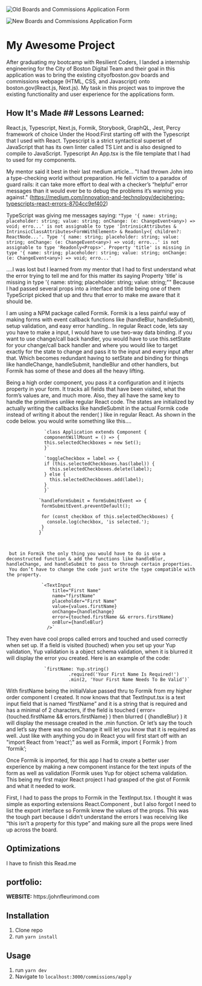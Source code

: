 
![Old Boards and Commissions Application Form](img/bg.png)

![New Boards and Commissions Application Form](img/BC.png)

# My Awesome Project
After graduating my bootcamp with Resilient Coders, I landed a internship engineering for the City of Boston Digital Team and their goal in this application was to bring the existing cityofboston.gov boards and commissions webpage (HTML, CSS, and Javascript) onto boston.gov(React.js, Next.js). My task in this project was to improve the existing functionality and user experience for the applications form.



## How It's Made ## Lessons Learned:
React.js, Typescript, Next.js, Formik, Storybook, GraphQL, Jest, Percy framework of choice Under the Hood:First starting off with the Typescript that I used with React. Typescript is a strict syntactical superset of JavaScript that has its own linter called TS Lint and is also designed to compile to JavaScript. Typescript An App.tsx is the file template that I had to used for my components.


 My mentor said it best in their last medium article... "I had thrown John into a type-checking world without preparation. He fell victim to a paradox of guard rails: it can take more effort to deal with a checker’s “helpful” error messages than it would ever be to debug the problems it’s warning you against." (https://medium.com/innovation-and-technology/deciphering-typescripts-react-errors-8704cc9ef402)

 TypeScript was giving me messages saying:
 `"Type '{ name: string; placeholder: string; value: string; onChange: (e: ChangeEvent<any>) => void; erro...' is not assignable to type 'IntrinsicAttributes & IntrinsicClassAttributes<FormWithElement> & Readonly<{ children?: ReactNode...'. Type '{ name: string; placeholder: string; value: string; onChange: (e: ChangeEvent<any>) => void; erro...' is not assignable to type 'Readonly<Props>'. Property 'title' is missing in type '{ name: string; placeholder: string; value: string; onChange: (e: ChangeEvent<any>) => void; erro...'`

 ....I was lost but I learned from my mentor that I had to first understand what the error trying to tell me and for this matter its saying Property 'title' is missing in type '{ name: string; placeholder: string; value: string;"" Because I had passed several props into a interface and title being one of them TypeScript picked that up and thru that error to make me aware that it should be.

  I am using a NPM package called Formik. Formik is a less painful way of making forms with event callback functions like (handleBlur, handleSubmit), setup validation, and easy error handling.. In regular React code, lets say you have to make a input, I would have to use two-way data binding. if you want to use change/call back handler, you would have to use this.setState for your change/call back handler and where you would like to target exactly for the state to change and pass it to the input and every input after that. Which becomes redundant having to setState and binding for things like handleChange, handleSubmit, handleBlur and other handlers, but Formik has some of these and does all the heavy lifting.

  Being a high order component, you pass it a configuration and it injects property in your form. It tracks all fields that have been visited, what the form’s values are, and much more. Also, they all have the same key to handle the primitives unlike regular React code. The states are initialized by actually writing the callbacks like handleSubmit in the actual Formik code instead of writing it about the render( ) like in regular React. As shown in the code below. you would write something like this….

                  `class Application extends Component {
                  componentWillMount = () => {
                  this.selectedCheckboxes = new Set();
                  }`

                  `toggleCheckbox = label => {
                  if (this.selectedCheckboxes.has(label)) {
                    this.selectedCheckboxes.delete(label);
                  } else {
                    this.selectedCheckboxes.add(label);
                  }
                  }`

                `handleFormSubmit = formSubmitEvent => {
                 formSubmitEvent.preventDefault();

                 for (const checkbox of this.selectedCheckboxes) {
                   console.log(checkbox, 'is selected.');
                 }
                }`



     but in Formik the only thing you would have to do is use a deconstructed function & add the functions like handleBlur, handleChange, and handleSubmit to pass to through certain properties.
     You don’t have to change the code just write the type compatible with the property.

                 `<TextInput
                     title="First Name"
                     name="firstName"
                     placeholder="First Name"
                     value={values.firstName}
                     onChange={handleChange}
                     error={touched.firstName && errors.firstName}
                     onBlur={handleBlur}
                   />`

  They even have cool props called errors and touched and used correctly when set up. If a field is visited (touched) when you set up your Yup validation, Yup validation is a object schema validation, when it is blurred it will display the error you created. Here is an example of the code:

                  `firstName: Yup.string()
                           .required('Your First Name Is Required!')
                           .min(2, 'Your First Name Needs To Be Valid’)`

With firstName being the initialValue passed thru to Formik from my higher order component I created. It now knows that that TextInput.tsx is a text input field that is named “firstName” and it is a string that is required and has a minimal of 2 characters, if the field is touched ( error={touched.firstName && errors.firstName} )  then blurred ( {handleBlur} ) it will display the message created in the .min function. Or let’s say the touch and let’s say there was no onChange it will let you know that it is required as well.
Just like with anything you do in React you will first start off with an "import React from 'react’;” as well as Formik, import { Formik } from 'formik’;

Once Formik is imported, for this app I had to create a better user experience by making a new component instance for the text inputs of the form as well as validation (Formik uses Yup for object schema validation. This being my first major React project I had grasped of the gist of Formik and what it needed to work.

First, I had to pass the props to Formik in the TextInput.tsx. I thought it was simple as exporting extensions React.Component<Props> , but I also forgot I need to list the export interface so Formik knew the values of the props. This was the tough part because I didn’t understand the errors I was receiving like “this isn’t a property for this type” and making sure all the props were lined up across the board.






## Optimizations
I have to finish this Read.me

## portfolio:

**WEBSITE:** https:/johnfleurimond.com



## Installation

1. Clone repo
2. run `yarn install`

## Usage

1. run `yarn dev`
2. Navigate to `localhost:3000/commissions/apply`

